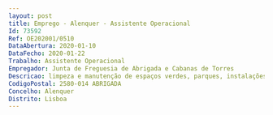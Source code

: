 ```yaml
--- 
layout: post
title: Emprego - Alenquer - Assistente Operacional
Id: 73592
Ref: OE202001/0510
DataAbertura: 2020-01-10
DataFecho: 2020-01-22
Trabalho: Assistente Operacional
Empregador: Junta de Freguesia de Abrigada e Cabanas de Torres
Descricao: limpeza e manutenção de espaços verdes, parques, instalações sanitárias e cemitérios, realizações e conservação de bermas, vias vicinais, efetuar recolha de lixo ou outros residuos, manusear ferramentas  ou utensilios manuais ou eletricos , arrumações e limpeza tendo em conta as instruções de trabalho de acordo com as normas de higiene e segurança  no trabalho.
CodigoPostal: 2580-014 ABRIGADA
Concelho: Alenquer
Distrito: Lisboa
--- 
```

